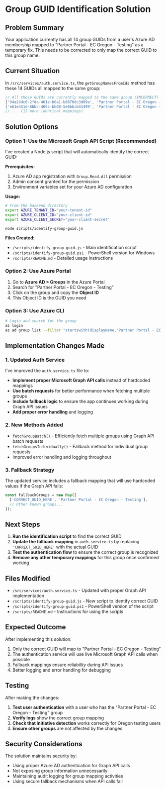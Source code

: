 # Group GUID Identification Solution

## Problem Summary
Your application currently has all 14 group GUIDs from a user's Azure AD membership mapped to "Partner Portal - EC Oregon - Testing" as a temporary fix. This needs to be corrected to only map the correct GUID to this group name.

## Current Situation
In `/src/services/auth.service.ts`, the `getGroupNamesFromIds` method has these 14 GUIDs all mapped to the same group:

```typescript
// All these GUIDs are currently mapped to the same group (INCORRECT)
['94a2bdc0-2fda-461e-b6a1-b8870dc3d09a', 'Partner Portal - EC Oregon - Testing'],
['e61e451d-8bbc-469c-bb68-5e6bbcb41499', 'Partner Portal - EC Oregon - Testing'],
// ... (12 more identical mappings)
```

## Solution Options

### Option 1: Use the Microsoft Graph API Script (Recommended)

I've created a Node.js script that will automatically identify the correct GUID:

**Prerequisites:**
1. Azure AD app registration with `Group.Read.All` permission
2. Admin consent granted for the permission
3. Environment variables set for your Azure AD configuration

**Usage:**
```bash
# From the backend directory
export AZURE_TENANT_ID="your-tenant-id"
export AZURE_CLIENT_ID="your-client-id"
export AZURE_CLIENT_SECRET="your-client-secret"

node scripts/identify-group-guid.js
```

**Files Created:**
- `/scripts/identify-group-guid.js` - Main identification script
- `/scripts/identify-group-guid.ps1` - PowerShell version for Windows
- `/scripts/README.md` - Detailed usage instructions

### Option 2: Use Azure Portal

1. Go to **Azure AD > Groups** in the Azure Portal
2. Search for "Partner Portal - EC Oregon - Testing"
3. Click on the group and copy the **Object ID**
4. This Object ID is the GUID you need

### Option 3: Use Azure CLI

```bash
# Login and search for the group
az login
az ad group list --filter "startswith(displayName,'Partner Portal - EC Oregon')" --query "[].{id:id,name:displayName}"
```

## Implementation Changes Made

### 1. Updated Auth Service
I've improved the `auth.service.ts` file to:
- **Implement proper Microsoft Graph API calls** instead of hardcoded mappings
- **Use batch requests** for better performance when fetching multiple groups
- **Include fallback logic** to ensure the app continues working during Graph API issues
- **Add proper error handling** and logging

### 2. New Methods Added
- `fetchGroupBatch()` - Efficiently fetch multiple groups using Graph API batch requests
- `fetchGroupsIndividually()` - Fallback method for individual group requests
- Improved error handling and logging throughout

### 3. Fallback Strategy
The updated service includes a fallback mapping that will use hardcoded values if the Graph API fails:

```typescript
const fallbackGroups = new Map([
  ['CORRECT_GUID_HERE', 'Partner Portal - EC Oregon - Testing'],
  // Other known groups...
]);
```

## Next Steps

1. **Run the identification script** to find the correct GUID
2. **Update the fallback mapping** in `auth.service.ts` by replacing `'CORRECT_GUID_HERE'` with the actual GUID
3. **Test the authentication flow** to ensure the correct group is recognized
4. **Remove any other temporary mappings** for this group once confirmed working

## Files Modified

- `/src/services/auth.service.ts` - Updated with proper Graph API implementation
- `/scripts/identify-group-guid.js` - New script to identify correct GUID
- `/scripts/identify-group-guid.ps1` - PowerShell version of the script
- `/scripts/README.md` - Instructions for using the scripts

## Expected Outcome

After implementing this solution:
1. Only the correct GUID will map to "Partner Portal - EC Oregon - Testing"
2. The authentication service will use live Microsoft Graph API calls when possible
3. Fallback mappings ensure reliability during API issues
4. Better logging and error handling for debugging

## Testing

After making the changes:
1. **Test user authentication** with a user who has the "Partner Portal - EC Oregon - Testing" group
2. **Verify logs** show the correct group mapping
3. **Check that initiative detection** works correctly for Oregon testing users
4. **Ensure other groups** are not affected by the changes

## Security Considerations

The solution maintains security by:
- Using proper Azure AD authentication for Graph API calls
- Not exposing group information unnecessarily
- Maintaining audit logging for group mapping activities
- Using secure fallback mechanisms when API calls fail